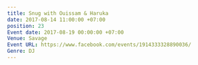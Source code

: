 ```yaml
---
title: Snug with Ouissam & Haruka
date: 2017-08-14 11:00:00 +07:00
position: 23
Event date: 2017-08-19 00:00:00 +07:00
Venue: Savage
Event URL: https://www.facebook.com/events/1914333328890036/
Genre: DJ
---
```


